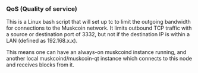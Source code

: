 ### QoS (Quality of service) ###

This is a Linux bash script that will set up tc to limit the outgoing bandwidth for connections to the Muskcoin network. It limits outbound TCP traffic with a source or destination port of 3332, but not if the destination IP is within a LAN (defined as 192.168.x.x).

This means one can have an always-on muskcoind instance running, and another local muskcoind/muskcoin-qt instance which connects to this node and receives blocks from it.
